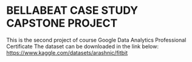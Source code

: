# BELLABEAT CASE STUDY CAPSTONE PROJECT
This is the second project of course Google Data Analytics Professional Certificate
The dataset can be downloaded in the link below:
https://www.kaggle.com/datasets/arashnic/fitbit
